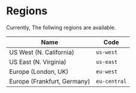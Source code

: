 # Regions

Currently, The follwing regions are available.

| Name	                  | Code         |
|-------------------------|--------------|
| US West (N. California)	| `us-west`    |
| US East (N. Virginia)	  | `us-east`    |
| Europe (London, UK)		      | `eu-west`    |
| Europe (Frankfurt, Germany)		  | `eu-central` |
